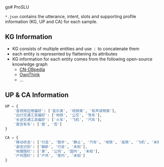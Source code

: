 gs# ProSLU

`*.json` contains the utterance, intent, slots and supporting profile information (KG, UP and CA) for each sample.

## KG Information
- KG consists of multiple entities and use `；` to concatenate them
- each entity is represented by flattening its attributes
- KG information for each entity comes from the following open-source  knowledge graph
  - [CN-DBpedia](http://kw.fudan.edu.cn/apis/cndbpedia/)
  - [OwnThink](https://www.ownthink.com/docs/kg/)
  - ...

## UP & CA Information
```python
UP = {
    '音视频应用偏好': ['音乐类', '视频类', '有声读物类'],
    '出行交通工具偏好': ['地铁', '公交', '驾车'],
    '长途交通工具偏好': ['火车', '飞机', '汽车'],
    '是否有车': ['是', '否']
}

CA = {
    '移动状态': ['行走', '跑步', '静止', '汽车', '地铁', '高铁', '飞机', '未知'],
    '姿态识别': ['躺卧', '行走', '未知'],
    '地理围栏': ['家', '公司', '国内', '未知'],
    '户外围栏': ['户外', '室内', '未知']
}
```
